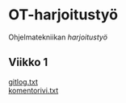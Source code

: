 # OT-harjoitustyö
Ohjelmatekniikan *harjoitustyö*
## Viikko 1
[gitlog.txt](https://github.com/kurkilmo/ot-harjoitustyo/blob/master/laskarit/viikko1/gitlog.txt)  
[komentorivi.txt](https://github.com/kurkilmo/ot-harjoitustyo/blob/master/laskarit/viikko1/komentorivi.txt)
